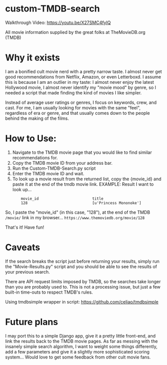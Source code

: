 # custom-TMDB-search

Walkthrough Video: https://youtu.be/X27SMC4fyIQ

All movie information supplied by the great folks at TheMovieDB.org (TMDB)

# Why it exists
I am a bonified cult movie nerd with a pretty narrow taste. I almost never get good recommendations from Netflix, Amazon, or even Letterboxd. I assume this is because I am an outlier in my taste: I almost never enjoy the latest Hollywood movie, I almost never identify my "movie mood" by genre, so I needed a script that made finding the kind of movies I like simpler.

Instead of average user ratings or genres, I focus on keywords, crew, and cast. For me, I am usually looking for movies with the same "feel", regardless of era or genre, and that usually comes down to the people behind the making of the films.

# How to Use:
1. Navigate to the TMDB movie page that you would like to find similar recommendations for.
2. Copy the TMDB movie ID from your address bar.
3. Run the Custom-TMDB-Search.py script
4. Enter the TMDB movie ID and wait.
5. To look up a movie result from the returned list, copy the {movie_id} and paste it at the end of the tmdb movie link. 
EXAMPLE:
Result I want to look up...
```
       movie_id                        title
       128                             [u'Princess Mononoke']
```
So, I paste the "movie_id" (in this case, "128"), at the end of the TMDB `/movie/` link in my browser...
`https://www.themoviedb.org/movie/128`

That's it! Have fun!

# Caveats
If the search breaks the script just before returning your results, simply run the "Movie-Results.py" script and you should be able to see the results of your previous search.

There are API request limits imposed by TMDB, so the searches take longer than you are probably used to. This is not a processing issue, but just a few built-in time-outs to respect TMDB's rules.

Using tmdbsimple wrapper in script:
https://github.com/celiao/tmdbsimple

# Future plans
I may port this to a simple Django app, give it a pretty little front-end, and link the results back to the TMDB movie pages. As far as messing with the insanely simple search algorithm, I want to weight some things differently, add a few parameters and give it a slightly more sophisticated scoring system... Would love to get some feedback from other cult movie fans.
